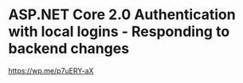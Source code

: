 # ASP.NET Core 2.0 Authentication with local logins - Responding to backend changes
https://wp.me/p7uERY-aX
